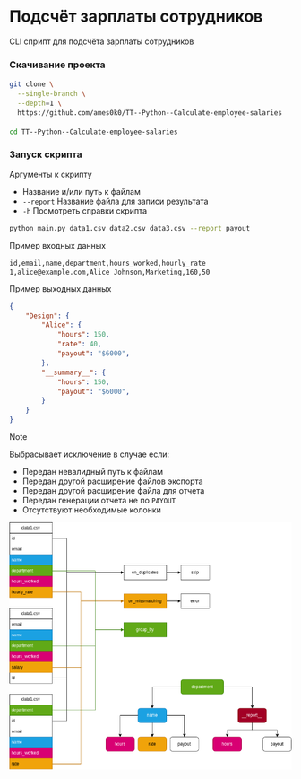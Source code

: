 # Подсчёт зарплаты сотрудников

CLI сприпт для подсчёта зарплаты сотрудников

### Скачивание проекта
```bash
git clone \
  --single-branch \
  --depth=1 \
  https://github.com/ames0k0/TT--Python--Calculate-employee-salaries

cd TT--Python--Calculate-employee-salaries
```

### Запуск скрипта
Аргументы к скрипту
- Название и/или путь к файлам
- `--report` Название файла для записи результата
- `-h` Посмотреть справки скрипта

```bash
python main.py data1.csv data2.csv data3.csv --report payout
```

Пример входных данных
```csv
id,email,name,department,hours_worked,hourly_rate
1,alice@example.com,Alice Johnson,Marketing,160,50
```

Пример выходных данных
```json
{
    "Design": {
        "Alice": {
            "hours": 150,
            "rate": 40,
            "payout": "$6000",
        },
        "__summary__": {
            "hours": 150,
            "payout": "$6000",
        }
    }
}
```

> [!NOTE]
> Выбрасывает исключение в случае если:
> - Передан невалидный путь к файлам
> - Передан другой расширение файлов экспорта
> - Передан другой расширение файла для отчета
> - Передан генерации отчета не по `PAYOUT`
> - Отсутствуют необходимые колонки

<p align="center"><img src="./data/Diagram.drawio.png" /></p>